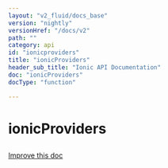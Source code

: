 ```yaml
---
layout: "v2_fluid/docs_base"
version: "nightly"
versionHref: "/docs/v2"
path: ""
category: api
id: "ionicproviders"
title: "ionicProviders"
header_sub_title: "Ionic API Documentation"
doc: "ionicProviders"
docType: "function"

---
```










<h1 class="api-title">
<a class="anchor" name="ionic-providers" href="#ionic-providers"></a>

ionicProviders






</h1>

<a class="improve-v2-docs" href="http://github.com/driftyco/ionic/edit/2.0//src/config/bootstrap.ts#L54">
Improve this doc
</a>







<!-- @usage tag -->


<!-- @property tags -->



<!-- instance methods on the class -->


<!-- related link --><!-- end content block -->


<!-- end body block -->

